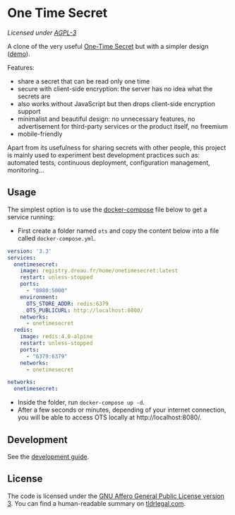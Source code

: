 # One Time Secret

*Licensed under [AGPL-3](#license)*

A clone of the very useful [One-Time Secret](https://onetimesecret.com) but with a simpler design ([demo](onetimesecret.dreau.fr)).

Features:
- share a secret that can be read only one time
- secure with client-side encryption: the server has no idea what the secrets are
- also works without JavaScript but then drops client-side encryption support
- minimalist and beautiful design: no unnecessary features, no advertisement for third-party services or the product itself, no freemium
- mobile-friendly

Apart from its usefulness for sharing secrets with other people, this project is mainly used to experiment best development practices such as: automated tests, continuous deployment, configuration management, monitoring...


## Usage

The simplest option is to use the [docker-compose](https://docs.docker.com/compose/) file below to get a service running:

- First create a folder named `ots` and copy the content below into a file called `docker-compose.yml`.

```yaml
version: '3.3'
services:
  onetimesecret:
    image: registry.dreau.fr/home/onetimesecret:latest
    restart: unless-stopped
    ports:
      - "8080:5000"
    environment:
      OTS_STORE_ADDR: redis:6379
      OTS_PUBLICURL: http://localhost:8080/
    networks:
      - onetimesecret
  redis:
    image: redis:4.0-alpine
    restart: unless-stopped
    ports:
      - "6379:6379"
    networks:
      - onetimesecret

networks:
  onetimesecret:
```

- Inside the folder, run `docker-compose up -d`.
- After a few seconds or minutes, depending of your internet connection, you will be able to access OTS locally at http://localhost:8080/.


## Development

See the [development guide](./DEVELOPMENT.md).


## License

The code is licensed under the [GNU Affero General Public License version 3](./LICENSE.md).
You can find a human-readable summary on [tldrlegal.com](https://tldrlegal.com/license/gnu-affero-general-public-license-v3-(agpl-3.0)).
